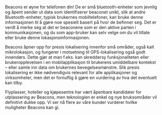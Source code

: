 Beacons er øyne for telefonen din! De er små bluetooth-enheter som jevnlig og åpent sender ut data som identifiserer beaconet unikt, slik at andre Bluetooth-enheter, typisk brukernes mobiltelefoner, kan bruke denne informasjonen til å gjøre noe spesielt basert på hvor de befinner seg. Det er verdt å merke seg at det er beaconene som er den aktive parten i kommunikasjonen, og du som app-bruker kan selv velge om du vil tillate eller bruke denne lokasjonsinformasjonen.

Beacons åpner opp for presis lokalisering innenfor små områder, også kalt mikrolokasjon, og fungerer i motsetning til GPS-lokalisering også godt innendørs. Dette gjør at man f.eks. kan skreddersy funksjonaliteten eller brukeropplevelsen i en mobilapplikasjon til brukerens umiddelbare kontekst – eller samle inn data om brukernes bevegelsesmønstre. Slik presis lokalisering er ikke nødvendigvis relevant for alle applikasjoner og virksomheter, men det er fornuftig å gjøre en vurdering av hva det eventuelt kan tilby.

Flyplasser, hoteller og kjøpesentre har vært åpenbare kandidater for utplassering av Beacons, men teknologien er enkel og nye bruksområder vil definitivt dukke opp. Vi ser nå flere av våre kunder vurderer hvilke muligheter Beacons kan gi.